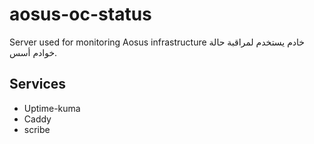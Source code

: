 # aosus-oc-status

Server used for monitoring Aosus infrastructure
خادم يستخدم لمراقبة حالة خوادم أسس.

## Services
- Uptime-kuma
- Caddy
- scribe